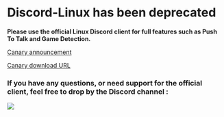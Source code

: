# Discord-Linux has been deprecated
**Please use the official Linux Discord client for full features such as Push To Talk and Game Detection.**


[Canary announcement](https://www.reddit.com/r/discordapp/comments/4bu7lm/discord_linux_very_experimental_canary_release/)

[Canary download URL](https://discordapp.com/api/download/canary?platform=linux)

### If you have any questions, or need support for the official client, feel free to drop by the Discord channel : 
<a href="https://discord.gg/discord-linux"><img src="https://discordapp.com/api/guilds/96230004047740928/embed.png?style=banner2"></a>
